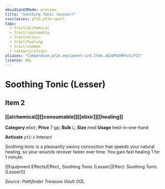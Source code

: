 ```yaml
---
obsidianUIMode: preview
title: "Soothing Tonic (Lesser)"
cssclasses: pf2e,pf2e-spell
tags:
  - trait/alchemical
  - trait/consumable
  - trait/elixir
  - trait/healing
  - trait/common
  - category/elixir
aliases: "Compendium.pf2e.equipment-srd.Item.zA2UPGE9RYwlLPZJ"
license: OGL
---
```

# Soothing Tonic (Lesser)
## Item 2
### [[alchemical]][[consumable]][[elixir]][[healing]]

**Category** elixir; 
**Price** 7 gp; 
**Bulk** L; **Size** med
**Usage** held-in-one-hand

**Activate** `pf2:1` Interact

Soothing tonic is a pleasantly savory concoction that speeds your natural healing, so your wounds recover faster over time. You gain fast healing 1 for 1 minute.

[[Equipment Effects/Effect_ Soothing Tonic (Lesser)|Effect: Soothing Tonic (Lesser)]]

*Source: Pathfinder Treasure Vault*
*OGL*